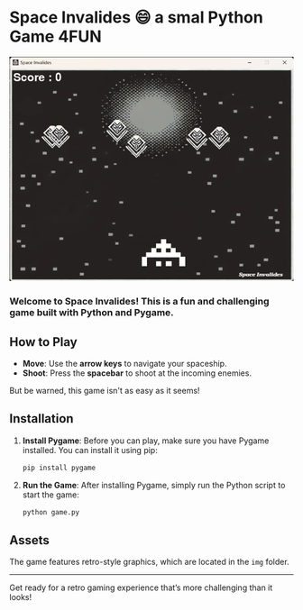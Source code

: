 # Space Invalides 😄  a smal Python Game 4FUN

![Space Invaliedes](img/screenshot.png)

### Welcome to **Space Invalides**! This is a fun and challenging game built with Python and Pygame.



## How to Play

- **Move**: Use the **arrow keys** to navigate your spaceship.
- **Shoot**: Press the **spacebar** to shoot at the incoming enemies.

But be warned, this game isn't as easy as it seems!

## Installation

1. **Install Pygame**: Before you can play, make sure you have Pygame installed. You can install it using pip:

    ```bash
    pip install pygame
    ```

2. **Run the Game**: After installing Pygame, simply run the Python script to start the game:

    ```bash
    python game.py
    ```

## Assets

The game features retro-style graphics, which are located in the `img` folder.

---

Get ready for a retro gaming experience that’s more challenging than it looks!

